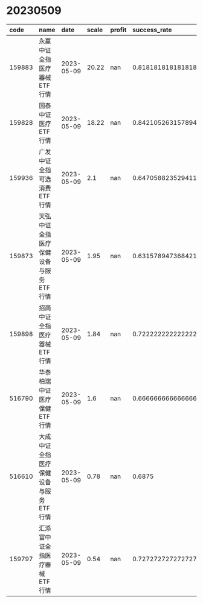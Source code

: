 # 20230509
 | code | name | date | scale | profit | success_rate | pred | 
 | :----- | :----- | :----- | :----- | :----- | :----- | :----- | 
 | 159883 | 永赢中证全指医疗器械ETF行情 | 2023-05-09 | 20.22 | nan | 0.8181818181818182 | 1 | 
 | 159828 | 国泰中证医疗ETF行情 | 2023-05-09 | 18.22 | nan | 0.8421052631578947 | 1 | 
 | 159936 | 广发中证全指可选消费ETF行情 | 2023-05-09 | 2.1 | nan | 0.6470588235294118 | 0 | 
 | 159873 | 天弘中证全指医疗保健设备与服务ETF行情 | 2023-05-09 | 1.95 | nan | 0.631578947368421 | 1 | 
 | 159898 | 招商中证全指医疗器械ETF行情 | 2023-05-09 | 1.84 | nan | 0.7222222222222222 | 1 | 
 | 516790 | 华泰柏瑞中证医疗保健ETF行情 | 2023-05-09 | 1.6 | nan | 0.6666666666666666 | 1 | 
 | 516610 | 大成中证全指医疗保健设备与服务ETF行情 | 2023-05-09 | 0.78 | nan | 0.6875 | 1 | 
 | 159797 | 汇添富中证全指医疗器械ETF行情 | 2023-05-09 | 0.54 | nan | 0.7272727272727273 | 0 | 
